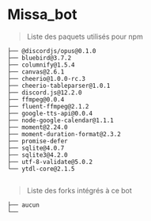 # Missa_bot
> Liste des paquets utilisés pour npm
``` 
├── @discordjs/opus@0.1.0
├── bluebird@3.7.2
├── columnify@1.5.4
├── canvas@2.6.1
├── cheerio@1.0.0-rc.3
├── cheerio-tableparser@1.0.1
├── discord.js@12.2.0
├── ffmpeg@0.0.4
├── fluent-ffmpeg@2.1.2
├── google-tts-api@0.0.4
├── node-google-calendar@1.1.1
├── moment@2.24.0
├── moment-duration-format@2.3.2
├── promise-defer
├── sqlite@4.0.7
├── sqlite3@4.2.0
├── utf-8-validate@5.0.2
└── ytdl-core@2.1.5
  
```
> Liste des forks intégrés à ce bot
``` 
├── aucun
└── 
  
```